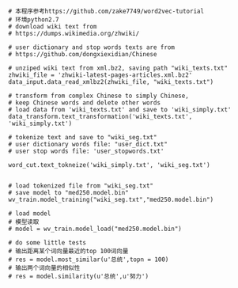 	# 本程序参考https://github.com/zake7749/word2vec-tutorial
	# 环境python2.7
	# download wiki text from 
	# https://dumps.wikimedia.org/zhwiki/

	# user dictionary and stop words texts are from
	# https://github.com/dongxiexidian/Chinese

	# unziped wiki text from xml.bz2, saving path "wiki_texts.txt"
	zhwiki_file = 'zhwiki-latest-pages-articles.xml.bz2'
	data_input.data_read_xmlbz2(zhwiki_file, "wiki_texts.txt")

	# transform from complex Chinese to simply Chinese,
	# keep Chinese words and delete other words
	# load data from 'wiki_texts.txt' and save to 'wiki_simply.txt'
	data_transform.text_transformation('wiki_texts.txt', 'wiki_simply.txt')

	# tokenize text and save to "wiki_seg.txt"
	# user dictionary words file: "user_dict.txt"
	# user stop words file: 'user_stopwords.txt'

	word_cut.text_tokneize('wiki_simply.txt', 'wiki_seg.txt')


	# load tokenized file from "wiki_seg.txt"
	# save model to "med250.model.bin"
	wv_train.model_training("wiki_seg.txt","med250.model.bin")

	# load model
	# 模型读取
	# model = wv_train.model_load("med250.model.bin")

	# do some little tests
	# 输出距离某个词向量最近的top 100词向量
	# res = model.most_similar(u'总统',topn = 100)
	# 输出两个词向量的相似性
	# res = model.similarity(u'总统',u'努力')
